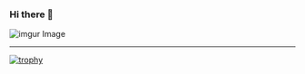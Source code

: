 ### Hi there 👋


![imgur Image](https://i.imgur.com/FOowYxMb.jpg)<hr>
[![trophy](https://github-profile-trophy.vercel.app/?username=almost-a-mathematician&theme=onedark)](https://github.com/ryo-ma/github-profile-trophy)




